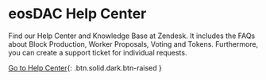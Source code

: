 eos**DAC Help** Center
===

Find our Help Center and Knowledge Base at Zendesk. It includes the FAQs about Block Production, Worker Proposals, Voting and Tokens. Furthermore, you can create a support ticket for individual requests.

[Go to Help Center](https://eosdac.zendesk.com){: .btn.solid.dark.btn-raised }